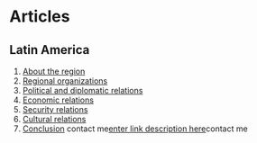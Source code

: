 # Articles

## Latin America

1. [About the region](articles/about-the-region)
2. [Regional organizations](articles/regional-organizations)
3. [Political and diplomatic relations](articles/political-and-diplomatic-relations)
4. [Economic relations](articles/economic-relations)
5. [Security relations](articles/security-relations)
6. [Cultural relations](articles/cultural-relations)
7. [Conclusion](articles/conclusion)
contact me[enter link description here](/contact)contact me
<!--stackedit_data:
eyJoaXN0b3J5IjpbLTE3ODMzNDAwNDZdfQ==
-->